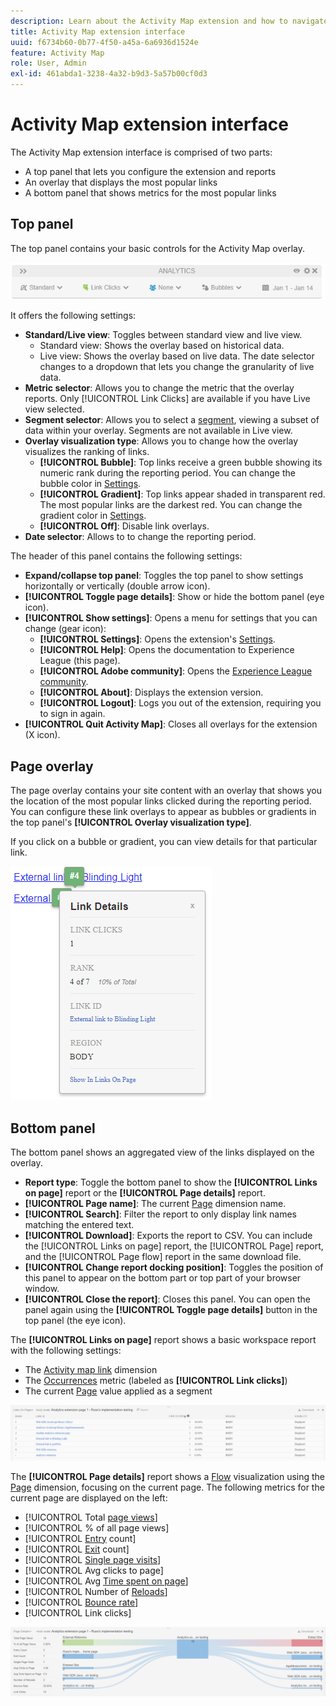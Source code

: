 ```yaml
---
description: Learn about the Activity Map extension and how to navigate its interface.
title: Activity Map extension interface
uuid: f6734b60-0b77-4f50-a45a-6a6936d1524e
feature: Activity Map
role: User, Admin
exl-id: 461abda1-3238-4a32-b9d3-5a57b00cf0d3
---
```

# Activity Map extension interface

The Activity Map extension interface is comprised of two parts:

* A top panel that lets you configure the extension and reports
* An overlay that displays the most popular links
* A bottom panel that shows metrics for the most popular links

## Top panel

The top panel contains your basic controls for the Activity Map overlay.

![Overlay](../assets/overlay.png)

It offers the following settings:

* **Standard/Live view**: Toggles between standard view and live view.
  * Standard view: Shows the overlay based on historical data.
  * Live view: Shows the overlay based on live data. The date selector changes to a dropdown that lets you change the granularity of live data.
* **Metric selector**: Allows you to change the metric that the overlay reports. Only [!UICONTROL Link Clicks] are available if you have Live view selected.
* **Segment selector**: Allows you to select a [segment](/help/components/segmentation/seg-overview.md), viewing a subset of data within your overlay. Segments are not available in Live view.
* **Overlay visualization type**: Allows you to change how the overlay visualizes the ranking of links.
  * **[!UICONTROL Bubble]**: Top links receive a green bubble showing its numeric rank during the reporting period. You can change the bubble color in [Settings](settings.md).
  * **[!UICONTROL Gradient]**: Top links appear shaded in transparent red. The most popular links are the darkest red. You can change the gradient color in [Settings](settings.md).
  * **[!UICONTROL Off]**: Disable link overlays.
* **Date selector**: Allows to to change the reporting period.

The header of this panel contains the following settings:

* **Expand/collapse top panel**: Toggles the top panel to show settings horizontally or vertically (double arrow icon).
* **[!UICONTROL Toggle page details]**: Show or hide the bottom panel (eye icon).
* **[!UICONTROL Show settings]**: Opens a menu for settings that you can change (gear icon):
  * **[!UICONTROL Settings]**: Opens the extension's [Settings](settings.md).
  * **[!UICONTROL Help]**: Opens the documentation to Experience League (this page).
  * **[!UICONTROL Adobe community]**: Opens the [Experience League community](https://experienceleaguecommunities.adobe.com/).
  * **[!UICONTROL About]**: Displays the extension version.
  * **[!UICONTROL Logout]**: Logs you out of the extension, requiring you to sign in again.
* **[!UICONTROL Quit Activity Map]**: Closes all overlays for the extension (X icon).

## Page overlay

The page overlay contains your site content with an overlay that shows you the location of the most popular links clicked during the reporting period. You can configure these link overlays to appear as bubbles or gradients in the top panel's **[!UICONTROL Overlay visualization type]**.

If you click on a bubble or gradient, you can view details for that particular link.

![Link bubble](../assets/link-bubble.png)

## Bottom panel

The bottom panel shows an aggregated view of the links displayed on the overlay.

* **Report type**: Toggle the bottom panel to show the **[!UICONTROL Links on page]** report or the **[!UICONTROL Page details]** report.
* **[!UICONTROL Page name]**: The current [Page](/help/components/dimensions/page.md) dimension name.
* **[!UICONTROL Search]**: Filter the report to only display link names matching the entered text.
* **[!UICONTROL Download]**: Exports the report to CSV. You can include the [!UICONTROL Links on page] report, the [!UICONTROL Page] report, and the [!UICONTROL Page flow] report in the same download file.
* **[!UICONTROL Change report docking position]**: Toggles the position of this panel to appear on the bottom part or top part of your browser window.
* **[!UICONTROL Close the report]**: Closes this panel. You can open the panel again using the **[!UICONTROL Toggle page details]** button in the top panel (the eye icon).

The **[!UICONTROL Links on page]** report shows a basic workspace report with the following settings:

* The [Activity map link](/help/components/dimensions/activity-map-link.md) dimension
* The [Occurrences](/help/components/metrics/occurrences.md) metric (labeled as **[!UICONTROL Link clicks]**)
* The current [Page](/help/components/dimensions/page.md) value applied as a segment

![Links on page panel](../assets/links-on-page.png)

The **[!UICONTROL Page details]** report shows a [Flow](/help/analyze/analysis-workspace/visualizations/c-flow/flow.md) visualization using the [Page](/help/components/dimensions/page.md) dimension, focusing on the current page. The following metrics for the current page are displayed on the left:

* [!UICONTROL Total [page views](/help/components/metrics/page-views.md)]
* [!UICONTROL % of all page views]
* [!UICONTROL [Entry](/help/components/metrics/entries.md) count]
* [!UICONTROL [Exit](/help/components/metrics/exits.md) count]
* [!UICONTROL [Single page visits](/help/components/metrics/single-page-visits.md)]
* [!UICONTROL Avg clicks to page]
* [!UICONTROL Avg [Time spent on page](/help/components/metrics/time-spent.md)]
* [!UICONTROL Number of [Reloads](/help/components/metrics/reloads.md)]
* [!UICONTROL [Bounce rate](/help/components/metrics/bounce-rate.md)]
* [!UICONTROL Link clicks]

![Page details](../assets/page-details.png)
